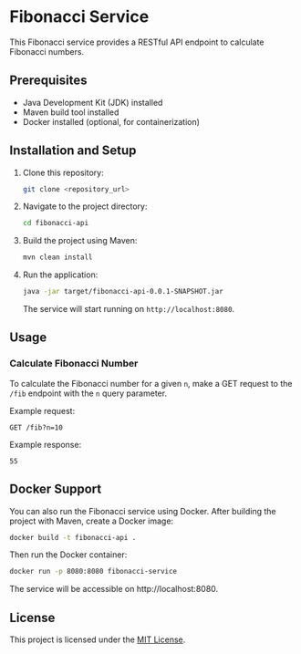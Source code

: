 # Fibonacci Service

This Fibonacci service provides a RESTful API endpoint to calculate Fibonacci numbers.

## Prerequisites

- Java Development Kit (JDK) installed
- Maven build tool installed
- Docker installed (optional, for containerization)

## Installation and Setup

1. Clone this repository:

    ```bash
    git clone <repository_url>
    ```

2. Navigate to the project directory:

    ```bash
    cd fibonacci-api
    ```

3. Build the project using Maven:

    ```bash
    mvn clean install
    ```

4. Run the application:

    ```bash
    java -jar target/fibonacci-api-0.0.1-SNAPSHOT.jar
    ```

   The service will start running on `http://localhost:8080`.

## Usage

### Calculate Fibonacci Number

To calculate the Fibonacci number for a given `n`, make a GET request to the `/fib` endpoint with the `n` query parameter.

Example request:

```
GET /fib?n=10
```
Example response: 

```
55
```

## Docker Support

You can also run the Fibonacci service using Docker. After building the project with Maven, create a Docker image:

```bash
docker build -t fibonacci-api .
```

Then run the Docker container:

```bash
docker run -p 8080:8080 fibonacci-service
```

The service will be accessible on http://localhost:8080.

## License

This project is licensed under the [MIT License](LICENSE).